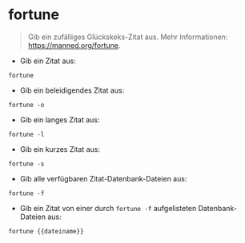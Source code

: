 # fortune

> Gib ein zufälliges Glückskeks-Zitat aus.
> Mehr Informationen: <https://manned.org/fortune>.

- Gib ein Zitat aus:

`fortune`

- Gib ein beleidigendes Zitat aus:

`fortune -o`

- Gib ein langes Zitat aus:

`fortune -l`

- Gib ein kurzes Zitat aus:

`fortune -s`

- Gib alle verfügbaren Zitat-Datenbank-Dateien aus:

`fortune -f`

- Gib ein Zitat von einer durch `fortune -f` aufgelisteten Datenbank-Dateien aus:

`fortune {{dateiname}}`
